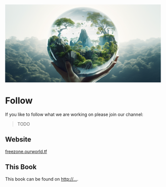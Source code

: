 ![](img/world_follow.png)

# Follow

If you like to follow what we are working on please join our channel:

> TODO

## Website

[freezone.ourworld.tf](https://freezone.ourworld.tf/)

## This Book

This book can be found on [http://...](http://...).

